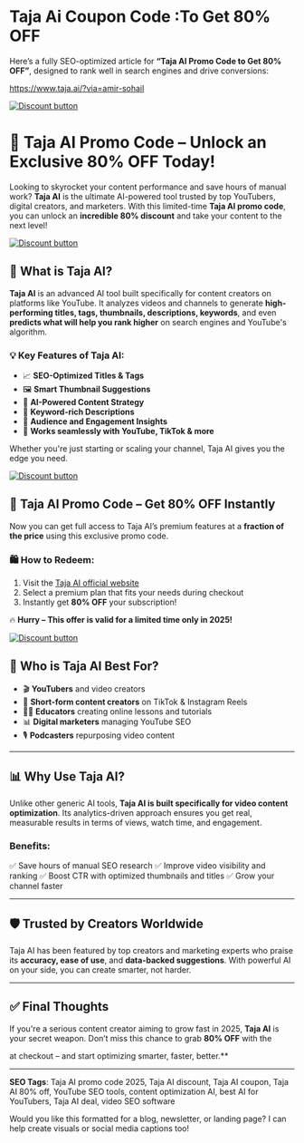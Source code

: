 # Taja Ai Coupon Code :To Get 80% OFF


Here’s a fully SEO-optimized article for **“Taja AI Promo Code to Get 80% OFF”**, designed to rank well in search engines and drive conversions:


https://www.taja.ai/?via=amir-sohail



[![Discount button](https://github.com/user-attachments/assets/30a9c8fd-9309-4e82-8f3a-6c785309eb9a)](https://www.taja.ai/?via=amir-sohail
)

# 🚀 Taja AI Promo Code – Unlock an Exclusive 80% OFF Today!

Looking to skyrocket your content performance and save hours of manual work? **Taja AI** is the ultimate AI-powered tool trusted by top YouTubers, digital creators, and marketers. With this limited-time **Taja AI promo code**, you can unlock an **incredible 80% discount** and take your content to the next level!

[![Discount button](https://github.com/user-attachments/assets/30a9c8fd-9309-4e82-8f3a-6c785309eb9a)](https://www.taja.ai/?via=amir-sohail
)

## 🤖 What is Taja AI?

**Taja AI** is an advanced AI tool built specifically for content creators on platforms like YouTube. It analyzes videos and channels to generate **high-performing titles, tags, thumbnails, descriptions, keywords**, and even **predicts what will help you rank higher** on search engines and YouTube's algorithm.

### 💡 Key Features of Taja AI:

* 📈 **SEO-Optimized Titles & Tags**
* 🖼️ **Smart Thumbnail Suggestions**
* 🧠 **AI-Powered Content Strategy**
* 📝 **Keyword-rich Descriptions**
* 🎯 **Audience and Engagement Insights**
* 🔗 **Works seamlessly with YouTube, TikTok & more**

Whether you're just starting or scaling your channel, Taja AI gives you the edge you need.

[![Discount button](https://github.com/user-attachments/assets/30a9c8fd-9309-4e82-8f3a-6c785309eb9a)](https://www.taja.ai/?via=amir-sohail
)

## 💸 Taja AI Promo Code – Get 80% OFF Instantly

Now you can get full access to Taja AI’s premium features at a **fraction of the price** using this exclusive promo code.


### 🛍️ How to Redeem:

1. Visit the [Taja AI official website](https://www.taja.ai)
2. Select a premium plan that fits your needs
 during checkout
4. Instantly get **80% OFF** your subscription!

🔥 **Hurry – This offer is valid for a limited time only in 2025!**

[![Discount button](https://github.com/user-attachments/assets/30a9c8fd-9309-4e82-8f3a-6c785309eb9a)](https://www.taja.ai/?via=amir-sohail
)

## 🎥 Who is Taja AI Best For?

* 🎬 **YouTubers** and video creators
* 📱 **Short-form content creators** on TikTok & Instagram Reels
* 🧑‍🏫 **Educators** creating online lessons and tutorials
* 📊 **Digital marketers** managing YouTube SEO
* 🎙️ **Podcasters** repurposing video content

---

## 📊 Why Use Taja AI?

Unlike other generic AI tools, **Taja AI is built specifically for video content optimization**. Its analytics-driven approach ensures you get real, measurable results in terms of views, watch time, and engagement.

### Benefits:

✅ Save hours of manual SEO research
✅ Improve video visibility and ranking
✅ Boost CTR with optimized thumbnails and titles
✅ Grow your channel faster

---

## 🛡️ Trusted by Creators Worldwide

Taja AI has been featured by top creators and marketing experts who praise its **accuracy, ease of use**, and **data-backed suggestions**. With powerful AI on your side, you can create smarter, not harder.

---

## ✅ Final Thoughts

If you're a serious content creator aiming to grow fast in 2025, **Taja AI** is your secret weapon. Don’t miss this chance to grab **80% OFF** with the 

at checkout – and start optimizing smarter, faster, better.**

---

**SEO Tags**: Taja AI promo code 2025, Taja AI discount, Taja AI coupon, Taja AI 80% off, YouTube SEO tools, content optimization AI, best AI for YouTubers, Taja AI deal, video SEO software

Would you like this formatted for a blog, newsletter, or landing page? I can help create visuals or social media captions too!
